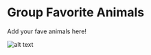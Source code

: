 # Group Favorite Animals
Add your fave animals here!

![alt text](https://www.askideas.com/media/49/Meridith-How-Do-I-Open-A-New-Tab-Funny-Computer-Meme-Picture.jpg)
